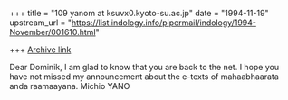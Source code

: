 +++
title = "109 yanom at ksuvx0.kyoto-su.ac.jp"
date = "1994-11-19"
upstream_url = "https://list.indology.info/pipermail/indology/1994-November/001610.html"

+++
[Archive link](https://list.indology.info/pipermail/indology/1994-November/001610.html)

Dear Dominik,
I am glad to know that you are back to the net.  I hope
you have not missed my announcement about the e-texts of
mahaabhaarata anda raamaayana.
Michio YANO





